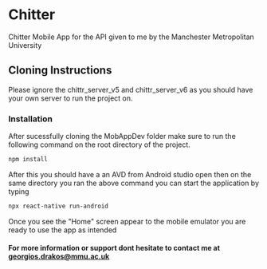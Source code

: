 # Chitter
 Chitter Mobile App for the API given to me by the Manchester Metropolitan University
 
 ## Cloning Instructions
 
 Please ignore the chittr_server_v5 and chittr_server_v6 as you should have your own server to run the project on.
 
 ### Installation
 
 After sucessfully cloning the MobAppDev folder make sure to run the following command on the root directory of the project.
 
 ```bash
 npm install
 ```
 
 After this you should have a an AVD from Android studio open then on the same directory you ran the above command you can start the application by typing
 
 ```bash
 npx react-native run-android
 ```
 Once you see the "Home" screen appear to the mobile emulator you are ready to use the app as intended 
 
 #### For more information or support dont hesitate to contact me at georgios.drakos@mmu.ac.uk
